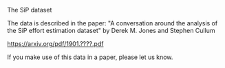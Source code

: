 The SiP dataset

The data is described in the paper:
"A conversation around the analysis of the SiP effort estimation dataset" by Derek M. Jones and Stephen Cullum

https://arxiv.org/pdf/1901.????.pdf

If you make use of this data in a paper, please let us know.

